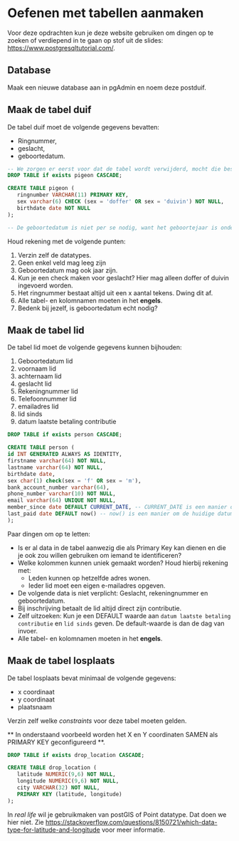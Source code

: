 # Oefenen met tabellen aanmaken
Voor deze opdrachten kun je deze website gebruiken om dingen op te zoeken of verdiepend in te gaan op stof uit de
slides: https://www.postgresqltutorial.com/.


## Database
Maak een nieuwe database aan in pgAdmin en noem deze postduif.

## Maak de tabel duif
De tabel duif moet de volgende gegevens bevatten:
 * Ringnummer,
 * geslacht,
 * geboortedatum.

```sql
-- We zorgen er eerst voor dat de tabel wordt verwijderd, mocht die bestaan
DROP TABLE if exists pigeon CASCADE;

CREATE TABLE pigeon (
   ringnumber VARCHAR(11) PRIMARY KEY,
   sex varchar(6) CHECK (sex = 'doffer' OR sex = 'duivin') NOT NULL,
   birthdate date NOT NULL
);

-- De geboortedatum is niet per se nodig, want het geboortejaar is onderdeel van het ringnummer.

```

Houd rekening met de volgende punten:
 1. Verzin zelf de datatypes.
 1. Geen enkel veld mag leeg zijn
 1. Geboortedatum mag ook jaar zijn.
 1. Kun je een check maken voor geslacht? Hier mag alleen doffer of duivin ingevoerd worden.
 1. Het ringnummer bestaat altijd uit een x aantal tekens. Dwing dit af.
 1. Alle tabel- en kolomnamen moeten in het **engels**.
 1. Bedenk bij jezelf, is geboortedatum echt nodig?

## Maak de tabel lid
De tabel lid moet de volgende gegevens kunnen bijhouden:
1. Geboortedatum lid
1. voornaam lid
2. achternaam lid
1. geslacht lid
1. Rekeningnummer lid
1. Telefoonnummer lid
1. emailadres lid
1. lid sinds
1. datum laatste betaling contributie

```sql
DROP TABLE if exists person CASCADE;

CREATE TABLE person (
id INT GENERATED ALWAYS AS IDENTITY,
firstname varchar(64) NOT NULL,
lastname varchar(64) NOT NULL,
birthdate date,
sex char(1) check(sex = 'f' OR sex = 'm'),
bank_account_number varchar(64),
phone_number varchar(10) NOT NULL, 
email varchar(64) UNIQUE NOT NULL, 
member_since date DEFAULT CURRENT_DATE, -- CURRENT_DATE is een manier om de huidige datum te krijgen
last_paid date DEFAULT now() -- now() is een manier om de huidige datum te krijgen.
);

```

Paar dingen om op te letten:
 * Is er al data in de tabel aanwezig die als Primary Key kan dienen en die je ook zou willen gebruiken om iemand te
   identificeren?
 * Welke kolommen kunnen uniek gemaakt worden? Houd hierbij rekening met:
   * Leden kunnen op hetzelfde adres wonen.
   * Ieder lid moet een eigen e-mailadres opgeven.
 * De volgende data is niet verplicht: Geslacht, rekeningnummer en geboortedatum.
 * Bij inschrijving betaalt de lid altijd direct zijn contributie.
 * Zelf uitzoeken: Kun je een DEFAULT waarde aan `datum laatste betaling contributie` en `lid sinds` geven. De default-waarde
   is dan de dag van invoer.
 * Alle tabel- en kolomnamen moeten in het **engels**.
   
## Maak de tabel losplaats
De tabel losplaats bevat minimaal de volgende gegevens:
* x coordinaat
* y coordinaat
* plaatsnaam

Verzin zelf welke *constraints* voor deze tabel moeten gelden.

** In onderstaand voorbeeld worden het X en Y coordinaten SAMEN als PRIMARY KEY geconfigureerd **.

```sql
DROP TABLE if exists drop_location CASCADE;

CREATE TABLE drop_location (
   latitude NUMERIC(9,6) NOT NULL,
   longitude NUMERIC(9,6) NOT NULL, 
   city VARCHAR(32) NOT NULL,
   PRIMARY KEY (latitude, longitude)
);
```

In *real life* wil je gebruikmaken van postGIS of Point datatype. Dat doen we hier niet. Zie
https://stackoverflow.com/questions/8150721/which-data-type-for-latitude-and-longitude voor meer informatie.

